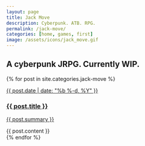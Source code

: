 ```yaml
---
layout: page
title: Jack Move
description: Cyberpunk. ATB. RPG.
permalink: /jack-move/
categories: [home, games, first]
image: /assets/icons/jack_move.gif
---
```


## A cyberpunk JRPG. Currently WIP.

{% for post in site.categories.jack-move %}
<div class="post {% if site.animated %}animated fade-in-down{% endif %}">
  <a href="{{ post.url | prepend: site.baseurl }}" class="post-link">
	<p class="post-meta">{{ post.date | date: "%b %-d, %Y" }}</p>
	<h3 class="post-title">{{ post.title }}</h3>
	<p class="post-summary">{{ post.summary }}</p>
  </a>
  <article class="post-content">
	{{ post.content }}
  </article>

</div>
{% endfor %}

